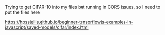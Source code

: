 Trying to get CIFAR-10 into my files but running in CORS issues, so I need to put the files here


https://hpssjellis.github.io/beginner-tensorflowjs-examples-in-javascript/saved-models/cifar/index.html
